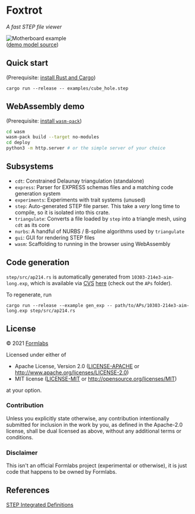 # Foxtrot
_A fast STEP file viewer_

![Motherboard example](https://mattkeeter.com/projects/foxtrot/rpi.png)  
([demo model source](https://grabcad.com/library/raspberry-pi-3-reference-design-model-b-rpi-raspberrypi-raspberry-pi-1))

## Quick start
(Prerequisite: [install Rust and Cargo](https://doc.rust-lang.org/cargo/getting-started/installation.html))
```
cargo run --release -- examples/cube_hole.step
```

## WebAssembly demo
(Prerequisite: [install `wasm-pack`](https://rustwasm.github.io/wasm-pack/installer/))
```sh
cd wasm
wasm-pack build --target no-modules
cd deploy
python3 -m http.server # or the simple server of your choice
```

## Subsystems
- `cdt`: Constrained Delaunay triangulation (standalone)
- `express`: Parser for EXPRESS schemas files and a matching code generation
  system
- `experiments`: Experiments with trait systems (unused)
- `step`: Auto-generated STEP file parser.  This take a _very_ long time to
  compile, so it is isolated into this crate.
- `triangulate`: Converts a file loaded by `step` into a triangle mesh, using
  `cdt` as its core
- `nurbs`: A handful of NURBS / B-spline algorithms used by `triangulate`
- `gui`: GUI for rendering STEP files
- `wasm`: Scaffolding to running in the browser using WebAssembly

## Code generation
`step/src/ap214.rs` is automatically generated from
`10303-214e3-aim-long.exp`, which is available via [CVS](https://en.wikipedia.org/wiki/Concurrent_Versions_System) [here](http://www.steptools.com/stds/help/cvshowto.html)
(check out the `APs` folder).

To regenerate, run
```
cargo run --release --example gen_exp -- path/to/APs/10303-214e3-aim-long.exp step/src/ap214.rs
```

## License
© 2021 [Formlabs](https://formlabs.com)

Licensed under either of

 * Apache License, Version 2.0
   ([LICENSE-APACHE](LICENSE-APACHE) or http://www.apache.org/licenses/LICENSE-2.0)
 * MIT license
   ([LICENSE-MIT](LICENSE-MIT) or http://opensource.org/licenses/MIT)

at your option.

### Contribution

Unless you explicitly state otherwise, any contribution intentionally submitted
for inclusion in the work by you, as defined in the Apache-2.0 license, shall be
dual licensed as above, without any additional terms or conditions.

### Disclaimer
This isn't an official Formlabs project (experimental or otherwise),
it is just code that happens to be owned by Formlabs.

## References
[STEP Integrated Definitions](https://www.steptools.com/stds/stp_expg/aim.html)
